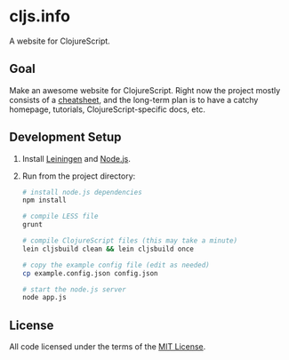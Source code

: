 # cljs.info

A website for ClojureScript.

## Goal

Make an awesome website for ClojureScript. Right now the project mostly consists
of a [cheatsheet], and the long-term plan is to have a catchy homepage,
tutorials, ClojureScript-specific docs, etc.

## Development Setup

1. Install [Leiningen] and [Node.js].
1. Run from the project directory:

    ```sh
    # install node.js dependencies
    npm install

    # compile LESS file
    grunt

    # compile ClojureScript files (this may take a minute)
    lein cljsbuild clean && lein cljsbuild once

    # copy the example config file (edit as needed)
    cp example.config.json config.json

    # start the node.js server
    node app.js
    ```

## License

All code licensed under the terms of the [MIT License].

[cheatsheet]:http://cljs.info/cheatsheet
[Leiningen]:http://leiningen.org
[Node.js]:http://nodejs.org
[MIT License]:https://github.com/oakmac/cljs.info/blob/master/LICENSE.md